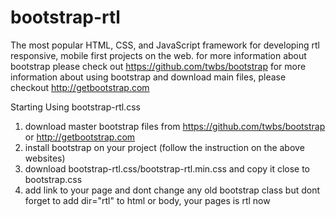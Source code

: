 # bootstrap-rtl
The most popular HTML, CSS, and JavaScript framework for developing rtl responsive, mobile first projects on the web.
for more information about bootstrap please check out https://github.com/twbs/bootstrap
for more information about using bootstrap and download main files, please checkout http://getbootstrap.com

Starting Using bootstrap-rtl.css
1. download master bootstrap files from https://github.com/twbs/bootstrap or http://getbootstrap.com
2. install bootstrap on your project (follow the instruction on the above websites)
3. download bootstrap-rtl.css/bootstrap-rtl.min.css and copy it close to bootstrap.css
4. add link to your page and dont change any old bootstrap class but dont forget to add dir="rtl" to html or body, your pages is rtl now
